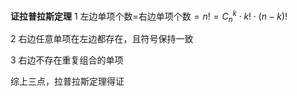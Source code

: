 **证拉普拉斯定理**
1 左边单项个数$=$右边单项个数$=n!
=C_n^k\cdot k!\cdot(n-k)!$

2 右边任意单项在左边都存在，且符号保持一致

3 右边不存在重复组合的单项

综上三点，拉普拉斯定理得证